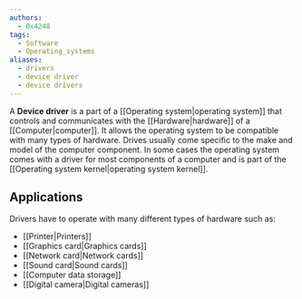 ```yaml
---
authors: 
  - 0x4248
tags:
  - Software
  - Operating_systems
aliases:
  - drivers
  - device driver
  - device drivers
---
```

A **Device driver** is a part of a [[Operating system|operating system]] that controls and communicates with the [[Hardware|hardware]] of a [[Computer|computer]]. It allows the operating system to be compatible with many types of hardware. Drives usually come specific to the make and model of the computer component. In some cases the operating system comes with a driver for most components of a computer and is part of the [[Operating system kernel|operating system kernel]].

## Applications
Drivers have to operate with many different types of hardware such as:
- [[Printer|Printers]]
- [[Graphics card|Graphics cards]]
- [[Network card|Network cards]]
- [[Sound card|Sound cards]]
- [[Computer data storage]]
- [[Digital camera|Digital cameras]]
